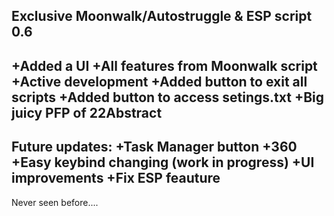 Exclusive Moonwalk/Autostruggle & ESP script 0.6
-----------------------------
+Added a UI
+All features from Moonwalk script
+Active development
+Added button to exit all scripts
+Added button to access setings.txt
+Big juicy PFP of 22Abstract
--------------------------------
Future updates:
+Task Manager button
+360
+Easy keybind changing (work in progress)
+UI improvements
+Fix ESP feauture
-------------------------------
Never seen before....